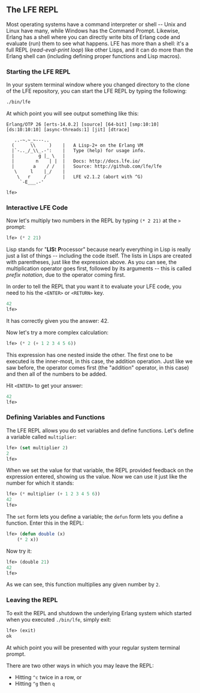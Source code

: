 ## The LFE REPL

Most operating systems have a command interpreter or shell -- Unix and Linux have many, while Windows has the Command Prompt. Likewise, Erlang has a shell where you can directly write bits of Erlang code and evaluate (run) them to see what happens. LFE has more than a shell: it's a full REPL (*read-eval-print loop*) like other Lisps, and it can do more than the Erlang shell can (including defining proper functions and Lisp macros).

### Starting the LFE REPL

In your system terminal window where you changed directory to the clone of the LFE repository, you can start the LFE REPL by typing the following:

```bash
./bin/lfe
```

At which point you will see output something like this:
```
Erlang/OTP 26 [erts-14.0.2] [source] [64-bit] [smp:10:10] [ds:10:10:10] [async-threads:1] [jit] [dtrace]

   ..-~.~_~---..
  (      \\     )    |   A Lisp-2+ on the Erlang VM
  |`-.._/_\\_.-':    |   Type (help) for usage info.
  |         g |_ \   |
  |        n    | |  |   Docs: http://docs.lfe.io/
  |       a    / /   |   Source: http://github.com/lfe/lfe
   \     l    |_/    |
    \   r     /      |   LFE v2.1.2 (abort with ^G)
     `-E___.-'

lfe>
```

### Interactive LFE Code

Now let's multiply two numbers in the REPL by typing ``(* 2 21)`` at the ``> `` prompt:

```lisp
lfe> (* 2 21)
```
Lisp stands for "**LIS**t **P**rocessor" because nearly everything in Lisp is really just a list of things -- including the code itself. The lists in Lisps are created with parentheses, just like the expression above. As you can see, the multiplication operator goes first, followed by its arguments -- this is called *prefix notation*, due to the operator coming first.

In order to tell the REPL that you want it to evaluate your LFE code, you need to his the ``<ENTER>`` or ``<RETURN>`` key.

```lisp
42
lfe>
```

It has correctly given you the answer: 42.


Now let's try a more complex calculation:

```lisp
lfe> (* 2 (+ 1 2 3 4 5 6))
```
This expression has one nested inside the other. The first one to be executed is the inner-most, in this case, the addition operation. Just like we saw before, the operator comes first (the "addition" operator, in this case) and then all of the numbers to be added.

Hit ``<ENTER>`` to get your answer:

```lisp
42
lfe>
```

### Defining Variables and Functions

The LFE REPL allows you do set variables and define functions. Let's define a variable called ``multiplier``:

```lisp
lfe> (set multiplier 2)
2
lfe>
```

When we set the value for that variable, the REPL provided feedback on the expression entered, showing us the value. Now we can use it just like the number for which it stands:

```lisp
lfe> (* multiplier (+ 1 2 3 4 5 6))
42
lfe>
```

The ``set`` form lets you define a variable; the ``defun`` form lets you define a function. Enter this in the REPL:

```lisp
lfe> (defun double (x)
    (* 2 x))
```

Now try it:

```lisp
lfe> (double 21)
42
lfe>
```

As we can see, this function multiplies any given number by ``2``.


### Leaving the REPL

To exit the REPL and shutdown the underlying Erlang system which started when you executed ``./bin/lfe``, simply exit:

```lisp
lfe> (exit)
ok
```
At which point you will be presented with your regular system terminal prompt.

There are two other ways in which you may leave the REPL:
 * Hitting ``^c`` twice in a row, or
 * Hitting ``^g`` then ``q``
